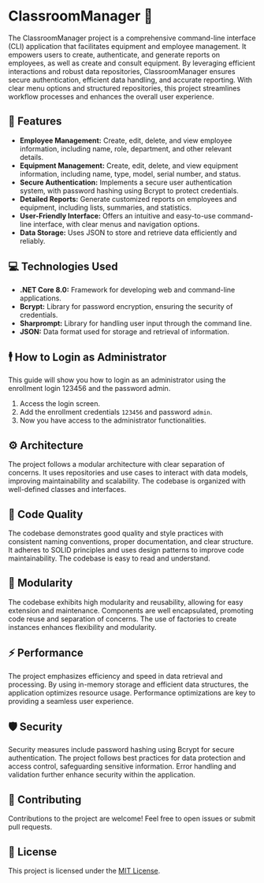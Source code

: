 # ClassroomManager 🏫

The ClassroomManager project is a comprehensive command-line interface (CLI) application that facilitates equipment and employee management. It empowers users to create, authenticate, and generate reports on employees, as well as create and consult equipment. By leveraging efficient interactions and robust data repositories, ClassroomManager ensures secure authentication, efficient data handling, and accurate reporting. With clear menu options and structured repositories, this project streamlines workflow processes and enhances the overall user experience.

## 📍 Features

- **Employee Management:** Create, edit, delete, and view employee information, including name, role, department, and other relevant details.
- **Equipment Management:** Create, edit, delete, and view equipment information, including name, type, model, serial number, and status.
- **Secure Authentication:** Implements a secure user authentication system, with password hashing using Bcrypt to protect credentials.
- **Detailed Reports:** Generate customized reports on employees and equipment, including lists, summaries, and statistics.
- **User-Friendly Interface:** Offers an intuitive and easy-to-use command-line interface, with clear menus and navigation options.
- **Data Storage:** Uses JSON to store and retrieve data efficiently and reliably.

## 💻 Technologies Used

- **.NET Core 8.0:** Framework for developing web and command-line applications.
- **Bcrypt:** Library for password encryption, ensuring the security of credentials.
- **Sharprompt:** Library for handling user input through the command line.
- **JSON:** Data format used for storage and retrieval of information.

## 🕴️ How to Login as Administrator

This guide will show you how to login as an administrator using the enrollment login 123456 and the password admin.

1. Access the login screen.
2. Add the enrollment credentials `123456` and password `admin`.
3. Now you have access to the administrator functionalities.

## ⚙️ Architecture

The project follows a modular architecture with clear separation of concerns. It uses repositories and use cases to interact with data models, improving maintainability and scalability. The codebase is organized with well-defined classes and interfaces.

## 🔩 Code Quality

The codebase demonstrates good quality and style practices with consistent naming conventions, proper documentation, and clear structure. It adheres to SOLID principles and uses design patterns to improve code maintainability. The codebase is easy to read and understand.

## 🧩 Modularity

The codebase exhibits high modularity and reusability, allowing for easy extension and maintenance. Components are well encapsulated, promoting code reuse and separation of concerns. The use of factories to create instances enhances flexibility and modularity.

## ⚡️ Performance

The project emphasizes efficiency and speed in data retrieval and processing. By using in-memory storage and efficient data structures, the application optimizes resource usage. Performance optimizations are key to providing a seamless user experience.

## 🛡️ Security

Security measures include password hashing using Bcrypt for secure authentication. The project follows best practices for data protection and access control, safeguarding sensitive information. Error handling and validation further enhance security within the application.

## 🤝 Contributing

Contributions to the project are welcome! Feel free to open issues or submit pull requests.

## 📝 License

This project is licensed under the [MIT License](./LICENSE). 

